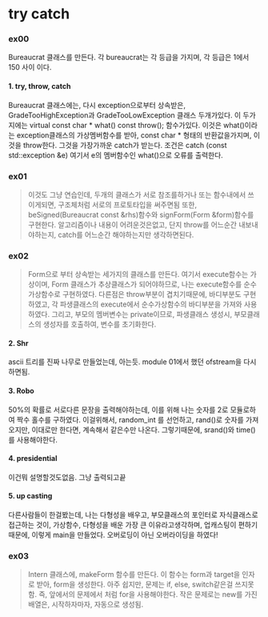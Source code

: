 # try catch

### ex00 
Bureaucrat 클래스를 만든다. 각 bureaucrat는 각 등급을 가지며, 각 등급은 1에서 150 사이 이다. 
#### 1. try, throw, catch 
 Bureaucrat 클래스에는, 다시 exception으로부터 상속받은, GradeTooHighException과 GradeTooLowException 클래스 두개가있다. 이 두가지에는 virtual const char * what() const throw(); 함수가있다.
이것은 what()이라는 exception클래스의 가상멤버함수를 받아, const char * 형태의 반환값을가지며, 이것을 throw한다.
그것을 가장가까운 catch가 받는다. 조건은 catch (const std::exception &e)
여기서 e의 멤버함수인 what()으로 오류를 출력한다.

### ex01
> 이것도 그냥 연습인데, 두개의 클래스가 서로 참조를하거나 또는 함수내에서 쓰이게되면, 구조체처럼 서로의 프로토타입을 써주면됨
또한, beSigned(Bureaucrat const &rhs)함수와 signForm(Form &form)함수를 구현한다.
알고리즘이나 내용이 어려운것은없고, 단지 throw를 어느순간 내보내야하는지, catch를 어느순간 해야하는지만 생각하면된다.

### ex02
> Form으로 부터 상속받는 세가지의 클래스를 만든다. 여기서 execute함수는 가상이며, Form 클래스가 추상클래스가 되어야하므로, 나는 execute함수를 순수 가상함수로 구현하였다. 다른점은 throw부분이 겹치기때문에, 바디부분도 구현하였고, 각 파생클래스의 execute에서 순수가상함수의 바디부분을 가져와 사용하였다. 그리고, 부모의 멤버변수는 private이므로, 파생클래스 생성시, 부모클래스의 생성자를 호출하여, 변수를 초기화한다.

#### 2. Shr
 ascii 트리를 진짜 나무로 만들었는데, 아는듯. module 01에서 했던 ofstream을 다시하면됨.

#### 3. Robo
 50%의 확률로 서로다른 문장을 출력해야하는데, 이를 위해 나는 숫자를 2로 모듈로하여 짝수 홀수를 구하였다. 이걸위해서, random_int 를 선언하고, rand()로 숫자를 가져오지만, 이대로만 한다면, 계속해서 같은수만 나온다. 그렇기때문에,   srand()와 time()를 사용해야한다.

#### 4. presidential
 이건뭐 설명할것도없음. 그냥 출력되고끝

#### 5. up casting
 다른사람들이 한걸봤는데, 나는 다형성을 배우고, 부모클래스의 포인터로 자식클래스로 접근하는 것이, 가상함수, 다형성을 배운 가장 큰 이유라고생각하며, 업캐스팅이 편하기때문에, 이렇게 main을 만들었다. 오버로딩이 아닌 오버라이딩을 하였다!


### ex03
> Intern 클래스에, makeForm 함수를 만든다. 이 함수는 form과 target을 인자로 받아, form을 생성한다. 
아주 쉽지만, 문제는 if, else, switch같은걸 쓰지못함. 즉, 앞에서의 문제에서 처럼 for을 사용해야한다. 작은 문제로는 new를 가진 배열은, 시작하자마자, 자동으로 생성됨.
